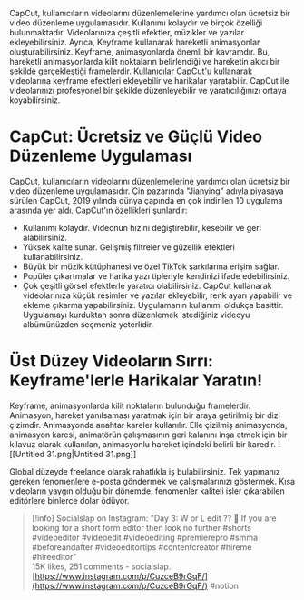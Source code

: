   
CapCut, kullanıcıların videolarını düzenlemelerine yardımcı olan ücretsiz bir video düzenleme uygulamasıdır. Kullanımı kolaydır ve birçok özelliği bulunmaktadır. Videolarınıza çeşitli efektler, müzikler ve yazılar ekleyebilirsiniz. Ayrıca, Keyframe kullanarak hareketli animasyonlar oluşturabilirsiniz.
Keyframe, animasyonlarda önemli bir kavramdır. Bu, hareketli animasyonlarda kilit noktaların belirlendiği ve hareketin akıcı bir şekilde gerçekleştiği framelerdir. Kullanıcılar CapCut'u kullanarak videolarına keyframe efektleri ekleyebilir ve harikalar yaratabilir.
CapCut ile videolarınızı profesyonel bir şekilde düzenleyebilir ve yaratıcılığınızı ortaya koyabilirsiniz.
# CapCut: Ücretsiz ve Güçlü Video Düzenleme Uygulaması
CapCut, kullanıcıların videolarını düzenlemelerine yardımcı olan ücretsiz bir video düzenleme uygulamasıdır. Çin pazarında "Jianying" adıyla piyasaya sürülen CapCut, 2019 yılında dünya çapında en çok indirilen 10 uygulama arasında yer aldı.
CapCut'ın özellikleri şunlardır:
- Kullanımı kolaydır. Videonun hızını değiştirebilir, kesebilir ve geri alabilirsiniz.
- Yüksek kalite sunar. Gelişmiş filtreler ve güzellik efektleri kullanabilirsiniz.
- Büyük bir müzik kütüphanesi ve özel TikTok şarkılarına erişim sağlar.
- Popüler çıkartmalar ve harika yazı tipleriyle kendinizi ifade edebilirsiniz.
- Çok çeşitli görsel efektlerle yaratıcı olabilirsiniz.
CapCut kullanarak videolarınıza küçük resimler ve yazılar ekleyebilir, renk ayarı yapabilir ve ekleme çıkarma yapabilirsiniz. Uygulamanın kullanımı oldukça basittir. Uygulamayı kurduktan sonra düzenlemek istediğiniz videoyu albümünüzden seçmeniz yeterlidir.
# Üst Düzey Videoların Sırrı: Keyframe'lerle Harikalar Yaratın!
Keyframe, animasyonlarda kilit noktaların bulunduğu framelerdir. Animasyon, hareket yanılsaması yaratmak için bir araya getirilmiş bir dizi çizimdir. Animasyonda anahtar kareler kullanılır. Elle çizilmiş animasyonda, animasyon karesi, animatörün çalışmasının geri kalanını inşa etmek için bir kılavuz olarak kullanılan, animasyonlu hareket içindeki belirli bir karedir.
![[Untitled 31.png|Untitled 31.png]]
  
  
Global düzeyde freelance olarak rahatlıkla iş bulabilirsiniz. Tek yapmanız gereken fenomenlere e-posta göndermek ve çalışmalarınızı göstermek. Kısa videoların yaygın olduğu bir dönemde, fenomenler kaliteli işler çıkarabilen editörlere binlerce dolar ödüyor.

> [!info] Socialslap on Instagram: "Day 3: W or L edit ?? 👑 If you are looking for a short form editor then look no further \#shorts \#videoeditor #videoedit \#videoediting \#premierepro \#smma \#beforeandafter \#videoeditortips \#contentcreator \#hireme \#hireeditor"  
> 15K likes, 251 comments - socialslap.  
> [https://www.instagram.com/p/CuzceB9rGqF/](https://www.instagram.com/p/CuzceB9rGqF/)
#notion
